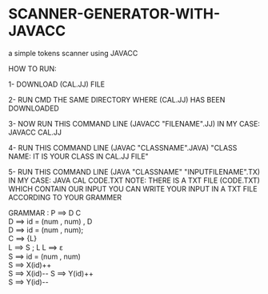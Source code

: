 # SCANNER-GENERATOR-WITH-JAVACC

a simple tokens scanner using JAVACC

HOW TO RUN: 

1- DOWNLOAD (CAL.JJ) FILE

2- RUN CMD THE SAME DIRECTORY WHERE (CAL.JJ) HAS BEEN DOWNLOADED

3- NOW RUN THIS COMMAND LINE (JAVACC "FILENAME".JJ) IN MY CASE: JAVACC CAL.JJ

4- RUN THIS COMMAND LINE (JAVAC "CLASSNAME".JAVA)  "CLASS NAME: IT IS YOUR CLASS IN CAL.JJ FILE"

5- RUN THIS COMMAND LINE (JAVA "CLASSNAME" "INPUTFILENAME".TX) IN MY CASE: JAVA CAL CODE.TXT
   NOTE: THERE IS A TXT FILE (CODE.TXT) WHICH CONTAIN OUR INPUT
   YOU CAN WRITE YOUR INPUT IN A TXT FILE ACCORDING TO YOUR GRAMMER
   
   GRAMMAR :
P ==> D C  
D ==> id = (num , num) , D  
D  ==>  id = (num , num);  
C ==>  {L}  
L ==> S ; L 
L ==>  ԑ  
S ==>  id = (num , num)  
S ==>  X(id)++  
S ==>  X(id)-- 
S ==>  Y(id)++  
S ==>  Y(id)--
